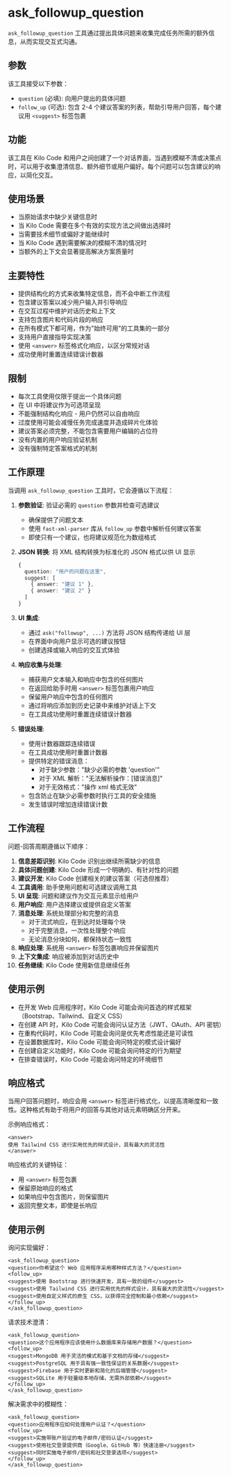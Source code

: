 # ask_followup_question

`ask_followup_question` 工具通过提出具体问题来收集完成任务所需的额外信息，从而实现交互式沟通。

## 参数

该工具接受以下参数：

- `question` (必填): 向用户提出的具体问题
- `follow_up` (可选): 包含 2-4 个建议答案的列表，帮助引导用户回答，每个建议用 `<suggest>` 标签包裹

## 功能

该工具在 Kilo Code 和用户之间创建了一个对话界面，当遇到模糊不清或决策点时，可以用于收集澄清信息、额外细节或用户偏好。每个问题可以包含建议的响应，以简化交互。

## 使用场景

- 当原始请求中缺少关键信息时
- 当 Kilo Code 需要在多个有效的实现方法之间做出选择时
- 当需要技术细节或偏好才能继续时
- 当 Kilo Code 遇到需要解决的模糊不清的情况时
- 当额外的上下文会显著提高解决方案质量时

## 主要特性

- 提供结构化的方式来收集特定信息，而不会中断工作流程
- 包含建议答案以减少用户输入并引导响应
- 在交互过程中维护对话历史和上下文
- 支持包含图片和代码片段的响应
- 在所有模式下都可用，作为"始终可用"的工具集的一部分
- 支持用户直接指导实现决策
- 使用 `<answer>` 标签格式化响应，以区分常规对话
- 成功使用时重置连续错误计数器

## 限制

- 每次工具使用仅限于提出一个具体问题
- 在 UI 中将建议作为可选项呈现
- 不能强制结构化响应 - 用户仍然可以自由响应
- 过度使用可能会减慢任务完成速度并造成碎片化体验
- 建议答案必须完整，不能包含需要用户编辑的占位符
- 没有内置的用户响应验证机制
- 没有强制特定答案格式的机制

## 工作原理

当调用 `ask_followup_question` 工具时，它会遵循以下流程：

1. **参数验证**: 验证必需的 `question` 参数并检查可选建议
   - 确保提供了问题文本
   - 使用 `fast-xml-parser` 库从 `follow_up` 参数中解析任何建议答案
   - 即使只有一个建议，也将建议规范化为数组格式

2. **JSON 转换**: 将 XML 结构转换为标准化的 JSON 格式以供 UI 显示
   ```typescript
   {
     question: "用户的问题在这里",
     suggest: [
       { answer: "建议 1" },
       { answer: "建议 2" }
     ]
   }
   ```

3. **UI 集成**:
   - 通过 `ask("followup", ...)` 方法将 JSON 结构传递给 UI 层
   - 在界面中向用户显示可选的建议按钮
   - 创建选择或输入响应的交互式体验

4. **响应收集与处理**:
   - 捕获用户文本输入和响应中包含的任何图片
   - 在返回给助手时用 `<answer>` 标签包裹用户响应
   - 保留用户响应中包含的任何图片
   - 通过将响应添加到历史记录中来维护对话上下文
   - 在工具成功使用时重置连续错误计数器

5. **错误处理**:
   - 使用计数器跟踪连续错误
   - 在工具成功使用时重置计数器
   - 提供特定的错误消息：
     - 对于缺少参数："缺少必需的参数 'question'"
     - 对于 XML 解析："无法解析操作：[错误消息]"
     - 对于无效格式："操作 xml 格式无效"
   - 包含防止在缺少必需参数时执行工具的安全措施
   - 发生错误时增加连续错误计数

## 工作流程

问题-回答周期遵循以下顺序：

1. **信息差距识别**: Kilo Code 识别出继续所需缺少的信息
2. **具体问题创建**: Kilo Code 形成一个明确的、有针对性的问题
3. **建议开发**: Kilo Code 创建相关的建议答案（可选但推荐）
4. **工具调用**: 助手使用问题和可选建议调用工具
5. **UI 呈现**: 问题和建议作为交互元素显示给用户
6. **用户响应**: 用户选择建议或提供自定义答案
7. **消息处理**: 系统处理部分和完整的消息
   - 对于流式响应，在到达时处理每个块
   - 对于完整消息，一次性处理整个响应
   - 无论消息分块如何，都保持状态一致性
8. **响应处理**: 系统用 `<answer>` 标签包裹响应并保留图片
9. **上下文集成**: 响应被添加到对话历史中
10. **任务继续**: Kilo Code 使用新信息继续任务

## 使用示例

- 在开发 Web 应用程序时，Kilo Code 可能会询问首选的样式框架（Bootstrap、Tailwind、自定义 CSS）
- 在创建 API 时，Kilo Code 可能会询问认证方法（JWT、OAuth、API 密钥）
- 在重构代码时，Kilo Code 可能会询问是优先考虑性能还是可读性
- 在设置数据库时，Kilo Code 可能会询问特定的模式设计偏好
- 在创建自定义功能时，Kilo Code 可能会询问特定的行为期望
- 在排查错误时，Kilo Code 可能会询问特定的环境细节

## 响应格式

当用户回答问题时，响应会用 `<answer>` 标签进行格式化，以提高清晰度和一致性。这种格式有助于将用户的回答与其他对话元素明确区分开来。

示例响应格式：
```
<answer>
使用 Tailwind CSS 进行实用优先的样式设计，具有最大的灵活性
</answer>
```

响应格式的关键特征：
- 用 `<answer>` 标签包裹
- 保留原始响应的格式
- 如果响应中包含图片，则保留图片
- 返回完整文本，即使是长响应

## 使用示例

询问实现偏好：
```
<ask_followup_question>
<question>你希望这个 Web 应用程序采用哪种样式方法？</question>
<follow_up>
<suggest>使用 Bootstrap 进行快速开发，具有一致的组件</suggest>
<suggest>使用 Tailwind CSS 进行实用优先的样式设计，具有最大的灵活性</suggest>
<suggest>使用自定义样式的原生 CSS，以获得完全控制和最小依赖</suggest>
</follow_up>
</ask_followup_question>
```

请求技术澄清：
```
<ask_followup_question>
<question>这个应用程序应该使用什么数据库来存储用户数据？</question>
<follow_up>
<suggest>MongoDB 用于灵活的模式和基于文档的存储</suggest>
<suggest>PostgreSQL 用于具有强一致性保证的关系数据</suggest>
<suggest>Firebase 用于实时更新和简化的后端管理</suggest>
<suggest>SQLite 用于轻量级本地存储，无需外部依赖</suggest>
</follow_up>
</ask_followup_question>
```

解决需求中的模糊性：
```
<ask_followup_question>
<question>应用程序应如何处理用户认证？</question>
<follow_up>
<suggest>实施带账户验证的电子邮件/密码认证</suggest>
<suggest>使用社交登录提供商（Google、GitHub 等）快速注册</suggest>
<suggest>同时实施电子邮件/密码和社交登录选项</suggest>
</follow_up>
</ask_followup_question>
```